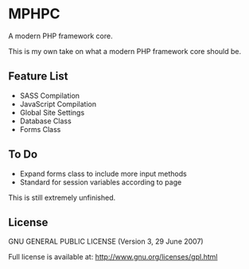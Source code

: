 MPHPC
=====

A modern PHP framework core.

This is my own take on what a modern PHP framework core should be.

Feature List
------------

-   SASS Compilation
-   JavaScript Compilation
-   Global Site Settings
-   Database Class
-   Forms Class

To Do
-----

-   Expand forms class to include more input methods
-   Standard for session variables according to page

This is still extremely unfinished.

License
----------
GNU GENERAL PUBLIC LICENSE (Version 3, 29 June 2007)

Full license is available at: http://www.gnu.org/licenses/gpl.html
